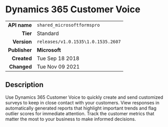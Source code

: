 # Dynamics 365 Customer Voice
| | |
|-:|-|
|**API name**|`shared_microsoftformspro`|
|**Tier**|Standard|
|**Version**|`releases/v1.0.1535\1.0.1535.2607`|
|**Publisher**|**Microsoft**|
|**Created**|Tue Sep 18 2018|
|**Changed**|Tue Nov 09 2021|

## Description
Use Dynamics 365 Customer Voice to quickly create and send customized surveys to keep in close contact with your customers. View responses in automatically generated reports that highlight important trends and flag outlier scores for immediate attention. Track the customer metrics that matter the most to your business to make informed decisions.
